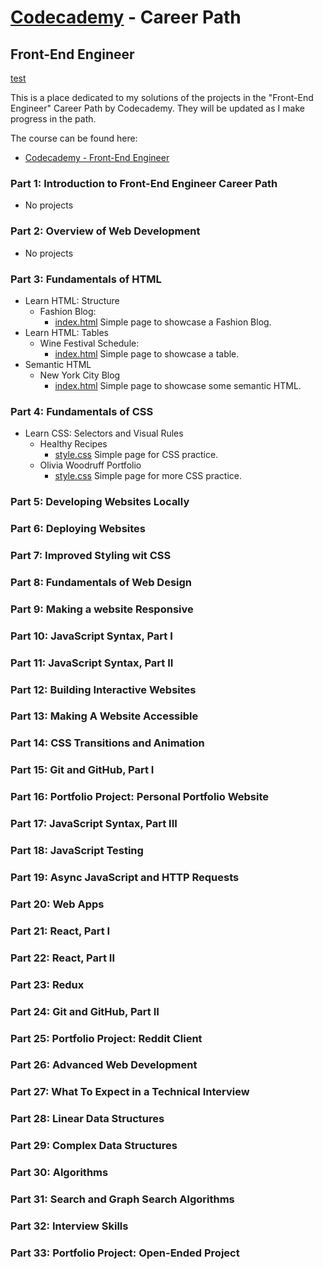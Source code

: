 # [Codecademy](https://www.codecademy.com) - Career Path 
## Front-End Engineer
[test](#Part_26)

This is a place dedicated to my solutions of the projects in the "Front-End Engineer" Career Path by Codecademy. They will be updated as I make progress in the path.

The course can be found here:

- [Codecademy - Front-End Engineer](https://www.codecademy.com/learn/paths/front-end-engineer-career-path)

### Part 1: Introduction to Front-End Engineer Career Path

* No projects

### Part 2: Overview of Web Development

* No projects

### Part 3: Fundamentals of HTML

* Learn HTML: Structure
    * Fashion Blog:
        * [index.html](Part3/FashionBlog/index.html) Simple page to showcase a Fashion Blog.
* Learn HTML: Tables
    * Wine Festival Schedule:
        * [index.html](Part3/WineFestival/index.html) Simple page to showcase a table.
* Semantic HTML
    * New York City Blog
        * [index.html](Part3/NYCBlog/index.html) Simple page to showcase some semantic HTML.

### Part 4: Fundamentals of CSS

* Learn CSS: Selectors and Visual Rules
    * Healthy Recipes
        * [style.css](Part4/Recipes/style.css) Simple page for CSS practice.
    * Olivia Woodruff Portfolio
        * [style.css](Part4/Olivia/style.css) Simple page for more CSS practice.

### Part 5: Developing Websites Locally

### Part 6: Deploying Websites

### Part 7: Improved Styling wit CSS

### Part 8: Fundamentals of Web Design

### Part 9: Making a website Responsive

### Part 10: JavaScript Syntax, Part I

### Part 11: JavaScript Syntax, Part II

### Part 12: Building Interactive Websites

### Part 13: Making A Website Accessible

### Part 14: CSS Transitions and Animation

### Part 15: Git and GitHub, Part I

### Part 16: Portfolio Project: Personal Portfolio Website

### Part 17: JavaScript Syntax, Part III

### Part 18: JavaScript Testing

### Part 19: Async JavaScript and HTTP Requests

### Part 20: Web Apps

### Part 21: React, Part I

### Part 22: React, Part II

### Part 23: Redux

### Part 24: Git and GitHub, Part II

### Part 25: Portfolio Project: Reddit Client

### Part 26: Advanced Web Development

### Part 27: What To Expect in a Technical Interview

### Part 28: Linear Data Structures

### Part 29: Complex Data Structures

### Part 30: Algorithms

### Part 31: Search and Graph Search Algorithms

### Part 32: Interview Skills

### Part 33: Portfolio Project: Open-Ended Project
